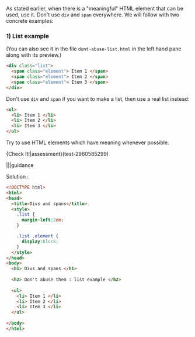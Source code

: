 As stated earlier, when there is a "meaningful" HTML element that can be used, use it. Don't use `div` and `span` everywhere. We will follow with two concrete examples:

### 1) List example
(You can also see it in the file `dont-abuse-list.html` in the left hand pane along with its preview.)

```html
<div class="list">
  <span class="element"> Item 1 </span>
  <span class="element"> Item 2 </span>
  <span class="element"> Item 3 </span>
</div>
```

Don't use `div` and `span` if you want to make a list, then use a real list instead:

```html
<ul>
  <li> Item 1 </li>
  <li> Item 2 </li>
  <li> Item 3 </li>
</ul>
```

Try to use HTML elements which have meaning whenever possible.

{Check It!|assessment}(test-2960585299)

|||guidance

Solution :

```html
<!DOCTYPE html>
<html>
<head>
  <title>Divs and spans</title>
  <style>
    .list {
      margin-left:2em;
    }

    .list .element {
      display:block;
    }
  </style>
</head>
<body>
  <h1> Divs and spans </h1>
  
  <h2> Don't abuse them : list example </h2>
  
  <ul>
    <li> Item 1 </li>
    <li> Item 2 </li>
    <li> Item 3 </li>
  </ul>
  
</body>
</html>
```

